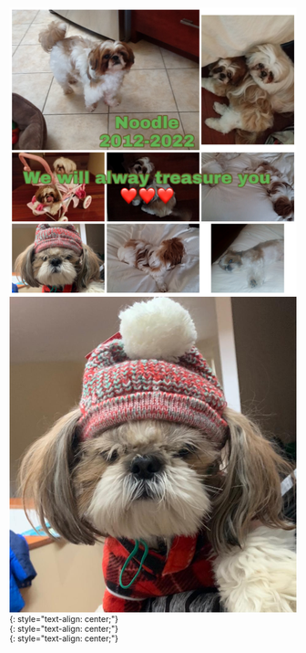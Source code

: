 ![](/18B5BC19-E065-4648-ABE6-C3937AB2AB15.jpeg)  
![](/DB311445-E081-4B56-AA50-49B2F3100EF4.jpeg)  
{: style="text-align: center;"}
![]()  
{: style="text-align: center;"}
![]()  
{: style="text-align: center;"}
